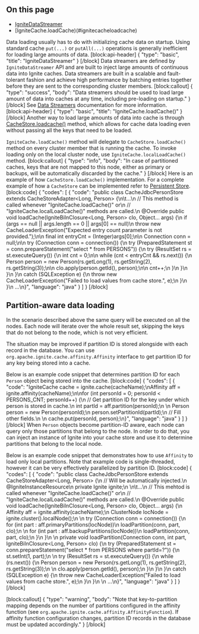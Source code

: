 ## On this page
* [IgniteDataStreamer](#ignitedatastreamer)
* [IgniteCache.loadCache)(#ignitecacheloadcache)

Data loading usually has to do with initializing cache data on startup. Using standard cache `put(...)` or `putAll(...)` operations is generally inefficient for loading large amounts of data. 
[block:api-header]
{
  "type": "basic",
  "title": "IgniteDataStreamer"
}
[/block]
Data streamers are defined by `IgniteDataStreamer` API and are built to inject large amounts of continuous data into Ignite caches. Data streamers are built in a scalable and fault-tolerant fashion and achieve high performance by batching entries together before they are sent to the corresponding cluster members.
[block:callout]
{
  "type": "success",
  "body": "Data streamers should be used to load large amount of data into caches at any time, including pre-loading on startup."
}
[/block]
See  [Data Streamers](doc:data-streamers) documentation for more information.
[block:api-header]
{
  "type": "basic",
  "title": "IgniteCache.loadCache()"
}
[/block]
Another way to load large amounts of data into cache is through [CacheStore.loadcache()](doc:persistent-store#section-loadcache-) method, which allows for cache data loading even without passing all the keys that need to be loaded. 

`IgniteCache.loadCache()` method will delegate to `CacheStore.loadCache()` method on every cluster member that is running the cache. To invoke loading only on the local cluster node, use `IgniteCache.localLoadCache()` method.
[block:callout]
{
  "type": "info",
  "body": "In case of partitioned caches, keys that are not mapped to this node, either as primary or backups, will be automatically discarded by the cache."
}
[/block]
Here is an example of how `CacheStore.loadCache()` implementation. For a complete example of how a `CacheStore` can be implemented refer to [Persistent Store](doc:persistent-store).
[block:code]
{
  "codes": [
    {
      "code": "public class CacheJdbcPersonStore extends CacheStoreAdapter<Long, Person> {\n\t...\n  // This method is called whenever \"IgniteCache.loadCache()\" or\n  // \"IgniteCache.localLoadCache()\" methods are called.\n  @Override public void loadCache(IgniteBiInClosure<Long, Person> clo, Object... args) {\n    if (args == null || args.length == 0 || args[0] == null)\n      throw new CacheLoaderException(\"Expected entry count parameter is not provided.\");\n\n    final int entryCnt = (Integer)args[0];\n\n    Connection conn = null;\n\n    try (Connection conn = connection()) {\n      try (PreparedStatement st = conn.prepareStatement(\"select * from PERSONS\")) {\n        try (ResultSet rs = st.executeQuery()) {\n          int cnt = 0;\n\n          while (cnt < entryCnt && rs.next()) {\n            Person person = new Person(rs.getLong(1), rs.getString(2), rs.getString(3));\n\n            clo.apply(person.getId(), person);\n\n            cnt++;\n          }\n        }\n      }\n    }\n    catch (SQLException e) {\n      throw new CacheLoaderException(\"Failed to load values from cache store.\", e);\n    }\n  }\n  ...\n}",
      "language": "java"
    }
  ]
}
[/block]
## Partition-aware data loading

In the scenario described above the same query will be executed on all the nodes. Each node will iterate over the whole result set, skipping the keys that do not belong to the node, which is not very efficient. 

The situation may be improved if partition ID is stored alongside with each record in the database. You can use `org.apache.ignite.cache.affinity.Affinity` interface to get partition ID for any key being stored into a cache.

Below is an example code snippet that determines partition ID for each `Person` object being stored into the cache.
[block:code]
{
  "codes": [
    {
      "code": "IgniteCache cache = ignite.cache(cacheName);\nAffinity aff = ignite.affinity(cacheName);\n\nfor (int personId = 0; personId < PERSONS_CNT; personId++) {\n    // Get partition ID for the key under which person is stored in cache.\n    int partId = aff.partition(personId);\n  \n    Person person = new Person(personId);\n    person.setPartitionId(partId);\n    // Fill other fields.\n  \n    cache.put(personId, person);\n}",
      "language": "java"
    }
  ]
}
[/block]
When `Person` objects become partition-ID aware, each node can query only those partitions that belong to the node. In order to do that, you can inject an instance of Ignite into your cache store and use it to determine partitions that belong to the local node. 

Below is an example code snippet that demonstrates how to use `Affinity` to load only local partitions. Note that example code is single-threaded, however it can be very effectively parallelized by partition ID.
[block:code]
{
  "codes": [
    {
      "code": "public class CacheJdbcPersonStore extends CacheStoreAdapter<Long, Person> {\n  // Will be automatically injected.\n  @IgniteInstanceResource\n  private Ignite ignite;\n  \n\t...\n  // This mehtod is called whenever \"IgniteCache.loadCache()\" or\n  // \"IgniteCache.localLoadCache()\" methods are called.\n  @Override public void loadCache(IgniteBiInClosure<Long, Person> clo, Object... args) {\n    Affinity aff = ignite.affinity(cacheName);\n    ClusterNode locNode = ignite.cluster().localNode();\n    \n    try (Connection conn = connection()) {\n      for (int part : aff.primaryPartitions(locNode))\n        loadPartition(conn, part, clo);\n      \n      for (int part : aff.backupPartitions(locNode))\n        loadPartition(conn, part, clo);\n    }\n  }\n  \n  private void loadPartition(Connection conn, int part, IgniteBiInClosure<Long, Person> clo) {\n    try (PreparedStatement st = conn.prepareStatement(\"select * from PERSONS where partId=?\")) {\n      st.setInt(1, part);\n      \n      try (ResultSet rs = st.executeQuery()) {\n        while (rs.next()) {\n          Person person = new Person(rs.getLong(1), rs.getString(2), rs.getString(3));\n          \n          clo.apply(person.getId(), person);\n        }\n      }\n    }\n    catch (SQLException e) {\n      throw new CacheLoaderException(\"Failed to load values from cache store.\", e);\n    }\n  }\n  \n  ...\n}",
      "language": "java"
    }
  ]
}
[/block]

[block:callout]
{
  "type": "warning",
  "body": "Note that key-to-partition mapping depends on the number of partitions configured in the affinity function (see `org.apache.ignite.cache.affinity.AffinityFunction`). If affinity function configuration changes, partition ID records in the database must be updated accordingly."
}
[/block]